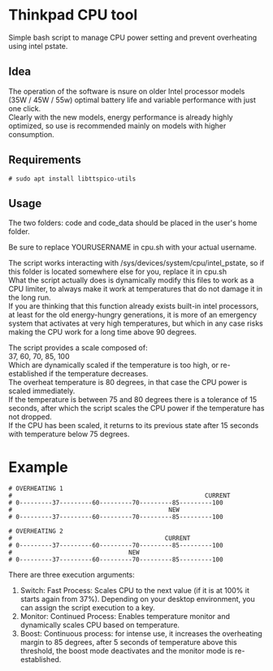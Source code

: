 # Thinkpad CPU tool
Simple bash script to manage CPU power setting and prevent overheating using intel pstate. <br />

## Idea
The operation of the software is nsure on older Intel processor models (35W / 45W / 55w) optimal battery life and variable performance with just one click. <br />
Clearly with the new models, energy performance is already highly optimized, so use is recommended mainly on models with higher consumption. <br />

## Requirements
    # sudo apt install libttspico-utils

## Usage
The two folders: code and code_data should be placed in the user's home folder.

Be sure to replace YOURUSERNAME in cpu.sh with your actual username.

The script works interacting with /sys/devices/system/cpu/intel_pstate, so if this folder is located somewhere else for you, replace it in cpu.sh <br />
What the script actually does is dynamically modify this files to work as a CPU limiter, to always make it work at temperatures that do not damage it in the long run. <br />
If you are thinking that this function already exists built-in intel processors, at least for the old energy-hungry generations, it is more of an emergency system that activates at very high temperatures, but which in any case risks making the CPU work for a long time above 90 degrees. <br />

The script provides a scale composed of: <br />
37, 60, 70, 85, 100 <br />
Which are dynamically scaled if the temperature is too high, or re-established if the temperature decreases. <br />
The overheat temperature is 80 degrees, in that case the CPU power is scaled immediately. <br />
If the temperature is between 75 and 80 degrees there is a tolerance of 15 seconds, after which the script scales the CPU power if the temperature has not dropped. <br />
If the CPU has been scaled, it returns to its previous state after 15 seconds with temperature below 75 degrees. <br />

# Example <br />
    # OVERHEATING 1
    #                                                     CURRENT
    # 0---------37---------60---------70---------85---------100
    #                                           NEW
    # 0---------37---------60---------70---------85---------100

    # OVERHEATING 2
    #                                          CURRENT
    # 0---------37---------60---------70---------85---------100
    #                                NEW
    # 0---------37---------60---------70---------85---------100


There are three execution arguments: <br />
1) Switch: Fast Process: Scales CPU to the next value (if it is at 100% it starts again from 37%). Depending on your desktop environment, you can assign the script execution to a key. <br />
2) Monitor: Continued Process: Enables temperature monitor and dynamically scales CPU based on temperature. <br />
3) Boost: Continuous process: for intense use, it increases the overheating margin to 85 degrees, after 5 seconds of temperature above this threshold, the boost mode deactivates and the monitor mode is re-established. <br />
 <br />
